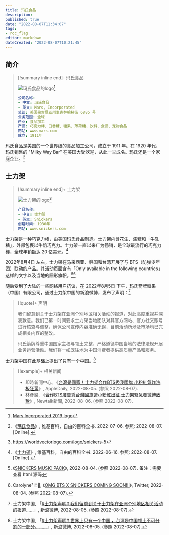 ```yaml
---
title: 玛氏食品
description:
published: true
date: "2022-08-07T11:34:07"
tags:
- roc_flag
editor: markdown
dateCreated: "2022-08-07T10:21:45"
---
```


## 简介

> [!summary inline end]- 玛氏食品
>
> ![玛氏食品的logo](https://s3.tebi.io/ggame/company/玛氏食品/Mars_Incorporated_2019_logo.svg)[^logo]
>
> ```yaml
> 公司名称:
> - 中文: 玛氏食品
> - 英文: Mars, Incorporated
> 总部: 美国弗吉尼亚州麦克林榆树街 6885 号
> 业务范围: 全球
> 产业: 食品加工
> 产品: 巧克力棒、口香糖、糖果、薄荷糖、饮料、食品、宠物食品
> 网站: www.mars.com
> 成立: 1911年
> ```

[^logo]: [Mars Incorporated 2019 logo](https://commons.wikimedia.org/wiki/File:Mars_Incorporated_2019_logo.svg)

玛氏食品是美国的一个世界级的食品加工公司，成立于 1911 年。在 1920 年代，玛氏销售的 "Milky Way Bar" 在美国大受欢迎，从此一举成名。玛氏还是一个家庭企业。[^mars_wiki]

[^mars_wiki]: 《[瑪氏食品](https://zh.wikipedia.org/wiki/瑪氏食品)》, 维基百科，自由的百科全书. 2022-07-06. 参照: 2022-08-07. [Online].

## 士力架

> [!summary inline end]+ 士力架
>
>![士力架的logo](https://s3.tebi.io/ggame/company/玛氏食品/snickers-5.svg)[^logo_2]
>
> ```yaml
> 产品名称:
> - 中文: 士力架
> - 英文: Snickers
> 创建时间: 1930年
> 网站: www.snickers.com
> ```

[^logo_2]: <https://worldvectorlogo.com/logo/snickers-5>

士力架是一种巧克力棒，由美国玛氏食品制造。士力架内含花生、焦糖和「牛轧糖」，外部包裹以牛奶巧克力。士力架一直以来广为畅销，是全球最流行的巧克力棒，全球年销额达 20 亿美元。[^snickers_wiki]

[^snickers_wiki]: 《[士力架](https://zh.wikipedia.org/wiki/士力架)》, 维基百科，自由的百科全书. 2022-06-16. 参照: 2022-08-07. [Online].

2022年8月4日 左右，士力架在马来西亚、韩国和台湾开展了与 BTS（防弹少年团）联动的产品。其活动页面含有「Only available in the following countries」这样的文字以及当地的圆形旗帜。[^snickersmusicpack][^mhereonlyforbts]

[^snickersmusicpack]: 《[SNICKERS MUSIC PACK](https://web.archive.org/web/20220804190735/https://snickersmusicpack.com:443/pc/)》, 2022-08-04. (参照 2022-08-07). 备注：需要查看 html 源码

[^mhereonlyforbts]: Carolyne⁷ 🃏🌱, 《[OMG BTS X SNICKERS COMING SOON!!!](https://web.archive.org/web/20220804153739/https://twitter.com/mhereonlyforbts/status/1555211188157530112)》, Twitter, 2022-08-04. (参照 2022-08-07).

随后受到了大陆的一些网络用户抗议，在 2022年8月5日 下午，玛氏箭牌糖果（中国）有限公司，通过士力架中国的新浪微博，发布了声明：[^KYDMv]

[^KYDMv]: 士力架中国, 「[\#士力架声明# 我们留意到关于士力架在亚洲个别地区相关活动的报道……](https://archive.ph/KYDMv "https://weibo.com/1810480195/LFBRS3JVn")」, 新浪微博, 2022-08-05. (参照 2022-08-07).

> [!quote]+ 声明
>
> 我们留意到关于士力架在亚洲个别地区相关活动的报道，对此高度重视并深表歉意。我们已第一时间要求士力架当地团队对其官方网站、官方社交账号进行核查与调整，确保公司宣传内容准确无误，目前活动所涉及市场均已完成相关内容的整改。
>
> 玛氏箭牌尊重中国国家主权与领土完整，严格遵循中国当地的法律法规开展业务运营活动。我们将一如既往地为中国消费者提供高质量产品和服务。

士力架中国在此基础上提出了只有一个中国。[^lljm9]

[^lljm9]: 士力架中国, 「[\#士力架声明# 世界上只有一个中国 ，台湾是中国领土不可分割的一部分。……](https://archive.ph/lljm9 "https://weibo.com/1810480195/LFCSOwSEa")」, 新浪微博, 2022-08-05. (参照 2022-08-07).

> [!example]+ 相关新闻
>
> +   即時新聞中心, 《[台灣是國家！士力架合作BTS秀我國旗 小粉紅氣炸洗板狂罵](https://web.archive.org/web/20220807033852/https://www.appledaily.com.tw/politics/20220805/79F67DC1B4E5D8B2452CE14A4E)》, AppleDaily, 2022-08-05. (参照 2022-08-07).
> +   林彥銘, 《[合作BTS廣告秀台灣國旗遭小粉紅出征 士力架緊急發微博致歉](https://web.archive.org/web/20220807033753/https://newtalk.tw/news/view/2022-08-06/797503)》, Newtalk新聞, 2022-08-06. (参照 2022-08-07).
